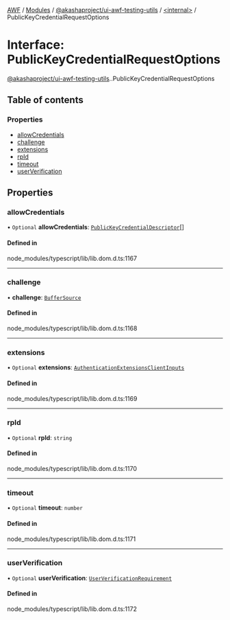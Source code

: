 [AWF](../README.md) / [Modules](../modules.md) / [@akashaproject/ui-awf-testing-utils](../modules/akashaproject_ui_awf_testing_utils.md) / [<internal\>](../modules/akashaproject_ui_awf_testing_utils._internal_.md) / PublicKeyCredentialRequestOptions

# Interface: PublicKeyCredentialRequestOptions

[@akashaproject/ui-awf-testing-utils](../modules/akashaproject_ui_awf_testing_utils.md).[<internal>](../modules/akashaproject_ui_awf_testing_utils._internal_.md).PublicKeyCredentialRequestOptions

## Table of contents

### Properties

- [allowCredentials](akashaproject_ui_awf_testing_utils._internal_.PublicKeyCredentialRequestOptions.md#allowcredentials)
- [challenge](akashaproject_ui_awf_testing_utils._internal_.PublicKeyCredentialRequestOptions.md#challenge)
- [extensions](akashaproject_ui_awf_testing_utils._internal_.PublicKeyCredentialRequestOptions.md#extensions)
- [rpId](akashaproject_ui_awf_testing_utils._internal_.PublicKeyCredentialRequestOptions.md#rpid)
- [timeout](akashaproject_ui_awf_testing_utils._internal_.PublicKeyCredentialRequestOptions.md#timeout)
- [userVerification](akashaproject_ui_awf_testing_utils._internal_.PublicKeyCredentialRequestOptions.md#userverification)

## Properties

### allowCredentials

• `Optional` **allowCredentials**: [`PublicKeyCredentialDescriptor`](akashaproject_ui_awf_testing_utils._internal_.PublicKeyCredentialDescriptor.md)[]

#### Defined in

node_modules/typescript/lib/lib.dom.d.ts:1167

___

### challenge

• **challenge**: [`BufferSource`](../modules/akashaproject_ui_awf_testing_utils._internal_.md#buffersource)

#### Defined in

node_modules/typescript/lib/lib.dom.d.ts:1168

___

### extensions

• `Optional` **extensions**: [`AuthenticationExtensionsClientInputs`](akashaproject_ui_awf_testing_utils._internal_.AuthenticationExtensionsClientInputs.md)

#### Defined in

node_modules/typescript/lib/lib.dom.d.ts:1169

___

### rpId

• `Optional` **rpId**: `string`

#### Defined in

node_modules/typescript/lib/lib.dom.d.ts:1170

___

### timeout

• `Optional` **timeout**: `number`

#### Defined in

node_modules/typescript/lib/lib.dom.d.ts:1171

___

### userVerification

• `Optional` **userVerification**: [`UserVerificationRequirement`](../modules/akashaproject_ui_awf_testing_utils._internal_.md#userverificationrequirement)

#### Defined in

node_modules/typescript/lib/lib.dom.d.ts:1172
